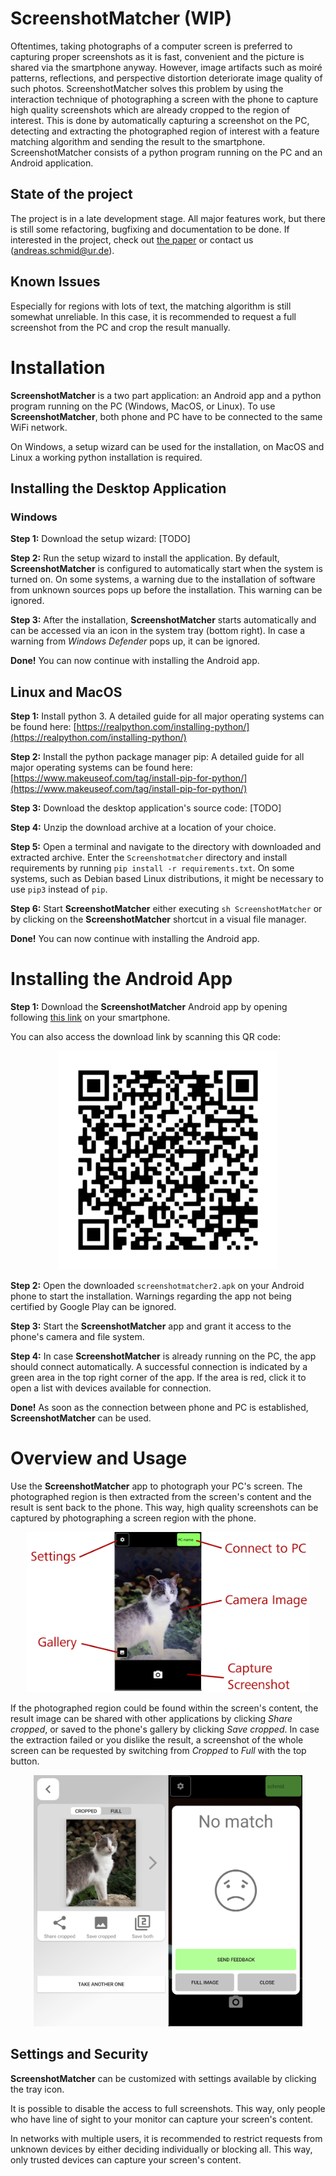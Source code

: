 #  ScreenshotMatcher (WIP)

Oftentimes, taking photographs of a computer screen is preferred to capturing proper screenshots as it is fast, convenient and the picture is shared via the smartphone anyway.
However, image artifacts such as moiré patterns, reflections, and perspective distortion deteriorate image quality of such photos.
ScreenshotMatcher solves this problem by using the interaction technique of photographing a screen with the phone to capture high quality screenshots which are already cropped to the region of interest.
This is done by automatically capturing a screenshot on the PC, detecting and extracting the photographed region of interest with a feature matching algorithm and sending the result to the smartphone.
ScreenshotMatcher consists of a python program running on the PC and an Android application.

## State of the project

The project is in a late development stage.
All major features work, but there is still some refactoring, bugfixing and documentation to be done.
If interested in the project, check out [the paper](https://epub.uni-regensburg.de/47814/1/screenshotmatcher.pdf) or contact us (andreas.schmid@ur.de).

## Known Issues

Especially for regions with lots of text, the matching algorithm is still somewhat unreliable.
In this case, it is recommended to request a full screenshot from the PC and crop the result manually.

# Installation

**ScreenshotMatcher** is a two part application: an Android app and a python program running on the PC (Windows, MacOS, or Linux).
To use **ScreenshotMatcher**, both phone and PC have to be connected to the same WiFi network.

On Windows, a setup wizard can be used for the installation, on MacOS and Linux a working python installation is required.

## Installing the Desktop Application

### Windows

**Step 1:**
Download the setup wizard:
[TODO]

**Step 2:**
Run the setup wizard to install the application.
By default, **ScreenshotMatcher** is configured to automatically start when the system is turned on.
On some systems, a warning due to the installation of software from unknown sources pops up before the installation.
This warning can be ignored.

**Step 3:**
After the installation, **ScreenshotMatcher** starts automatically and can be accessed via an icon in the system tray (bottom right).
In case a warning from *Windows Defender* pops up, it can be ignored.

**Done!**
You can now continue with installing the Android app.

## Linux and MacOS

**Step 1:**
Install python 3.
A detailed guide for all major operating systems can be found here:
[https://realpython.com/installing-python/](https://realpython.com/installing-python/)

**Step 2:**
Install the python package manager pip:
A detailed guide for all major operating systems can be found here:
[https://www.makeuseof.com/tag/install-pip-for-python/](https://www.makeuseof.com/tag/install-pip-for-python/)

**Step 3:**
Download the desktop application's source code:
[TODO]

**Step 4:**
Unzip the download archive at a location of your choice.

**Step 5:**
Open a terminal and navigate to the directory with downloaded and extracted archive.
Enter the `Screenshotmatcher` directory and install requirements by running `pip install -r requirements.txt`.
On some systems, such as Debian based Linux distributions, it might be necessary to use `pip3` instead of `pip`.

**Step 6:**
Start **ScreenshotMatcher** either executing `sh ScreenshotMatcher` or by clicking on the **ScreenshotMatcher** shortcut in a visual file manager.

**Done!**
You can now continue with installing the Android app.

# Installing the Android App

**Step 1:**
Download the **ScreenshotMatcher** Android app by opening following [this link](https://github.com/PDA-UR/Screenshotmatcher-2.0/blob/master/android/app/build/outputs/apk/debug/app-debug.apk) on your smartphone.

You can also access the download link by scanning this QR code:

<p align="center">
  <img src="documentation/resources/qr_app_debug.png" width=350 height=350>
</p>

**Step 2:**
Open the downloaded `screenshotmatcher2.apk` on your Android phone to start the installation.
Warnings regarding the app not being certified by Google Play can be ignored.

**Step 3:**
Start the **ScreenshotMatcher** app and grant it access to the phone's camera and file system.

**Step 4:**
In case **ScreenshotMatcher** is already running on the PC, the app should connect automatically.
A successful connection is indicated by a green area in the top right corner of the app.
If the area is red, click it to open a list with devices available for connection.

**Done!**
As soon as the connection between phone and PC is established, **ScreenshotMatcher** can be used.

# Overview and Usage

Use the **ScreenshotMatcher** app to photograph your PC's screen.
The photographed region is then extracted from the screen's content and the result is sent back to the phone.
This way, high quality screenshots can be captured by photographing a screen region with the phone.

<p align="center">
  <img src="documentation/resources/app_overview_detail.png" width=452 height=256>
</p>

If the photographed region could be found within the screen's content, the result image can be shared with other applications by clicking *Share cropped*, or saved to the phone's gallery by clicking *Save cropped*.
In case the extraction failed or you dislike the result, a screenshot of the whole screen can be requested by switching from *Cropped* to *Full* with the top button.

<p align="center">
  <img src="documentation/resources/app_result.png" width=430 height=402>
</p>

## Settings and Security

**ScreenshotMatcher** can be customized with settings available by clicking the tray icon.

It is possible to disable the access to full screenshots.
This way, only people who have line of sight to your monitor can capture your screen's content.

In networks with multiple users, it is recommended to restrict requests from unknown devices by either deciding individually or blocking all.
This way, only trusted devices can capture your screen's content.
